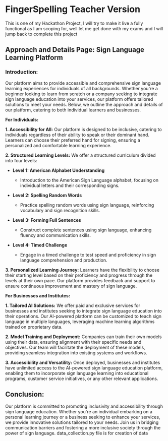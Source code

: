 ﻿# FingerSpelling Teacher Version

 This is one of my Hackathon Project, I will try to make it live a fully functional as I am scoping for, well let me get done with my exams and I will jump back to complete this project

## **Approach and Details Page: Sign Language Learning Platform**

### **Introduction:**

Our platform aims to provide accessible and comprehensive sign language learning experiences for individuals of all backgrounds. Whether you're a beginner looking to learn from scratch or a company seeking to integrate sign language education into your services, our platform offers tailored solutions to meet your needs. Below, we outline the approach and details of our platform, catering to both individual learners and businesses.

**For Individuals:**

**1. Accessibility for All:**
Our platform is designed to be inclusive, catering to individuals regardless of their ability to speak or their dominant hand. Learners can choose their preferred hand for signing, ensuring a personalized and comfortable learning experience.

**2. Structured Learning Levels:**
We offer a structured curriculum divided into four levels:

- **Level 1: American Alphabet Understanding**
  - Introduction to the American Sign Language alphabet, focusing on individual letters and their corresponding signs.

- **Level 2: Spelling Random Words**
  - Practice spelling random words using sign language, reinforcing vocabulary and sign recognition skills.

- **Level 3: Forming Full Sentences**
  - Construct complete sentences using sign language, enhancing fluency and communication skills.

- **Level 4: Timed Challenge**
  - Engage in a timed challenge to test speed and proficiency in sign language comprehension and production.

**3. Personalized Learning Journey:**
Learners have the flexibility to choose their starting level based on their proficiency and progress through the levels at their own pace. Our platform provides feedback and support to ensure continuous improvement and mastery of sign language.

**For Businesses and Institutes:**

**1. Tailored AI Solutions:**
We offer paid and exclusive services for businesses and institutes seeking to integrate sign language education into their operations. Our AI-powered platform can be customized to teach sign language in multiple languages, leveraging machine learning algorithms trained on proprietary data.

**2. Model Training and Deployment:**
Companies can train their own models using their data, ensuring alignment with their specific needs and objectives. Our team will facilitate the deployment of these models, providing seamless integration into existing systems and workflows.

**3. Accessibility and Versatility:**
Once deployed, businesses and institutes have unlimited access to the AI-powered sign language education platform, enabling them to incorporate sign language learning into educational programs, customer service initiatives, or any other relevant applications.

## **Conclusion:**
Our platform is committed to promoting inclusivity and accessibility through sign language education. Whether you're an individual embarking on a personal learning journey or a business seeking to enhance your services, we provide innovative solutions tailored to your needs. Join us in bridging communication barriers and fostering a more inclusive society through the power of sign language.
data_collection.py file is for creation of data
